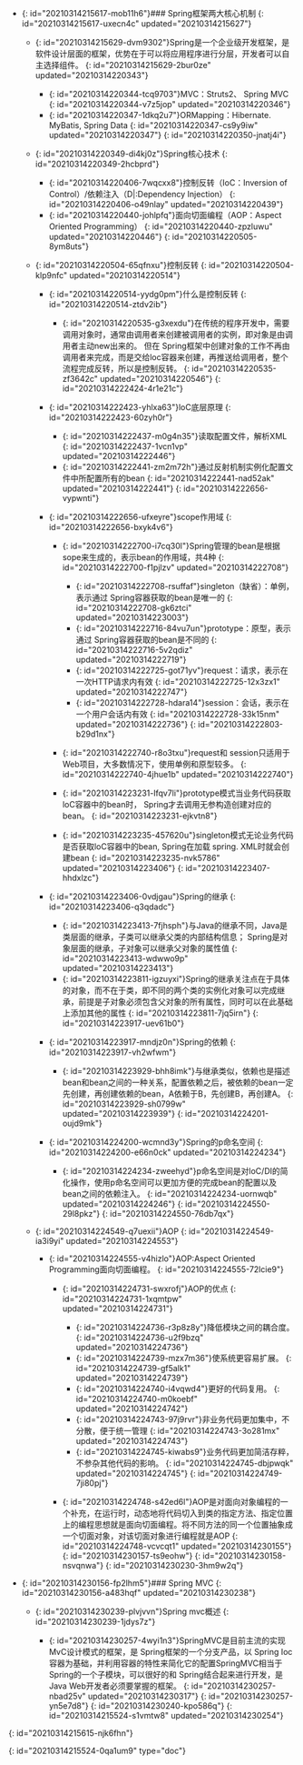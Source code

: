 - {: id="20210314215617-mob11h6"}### Spring框架两大核心机制
  {: id="20210314215617-uxecn4c" updated="20210314215627"}

  - {: id="20210314215629-dvm9302"}Spring是一个企业级开发框架，是软件设计层面的框架，优势在于可以将应用程序进行分层，开发者可以自主选择组件。
    {: id="20210314215629-2bur0ze" updated="20210314220343"}

    - {: id="20210314220344-tcq9703"}MVC：Struts2、 Spring MVC
      {: id="20210314220344-v7z5jop" updated="20210314220346"}
    - {: id="20210314220347-1dkq2u7"}ORMapping：Hibernate. MyBatis, Spring Data
      {: id="20210314220347-cs9y9iw" updated="20210314220347"}
    {: id="20210314220350-jnatj4i"}
  - {: id="20210314220349-di4kj0z"}Spring核心技术
    {: id="20210314220349-2hcbprd"}

    - {: id="20210314220406-7wqcxx8"}控制反转（IoC：Inversion of Control）/依赖注入（D|:Dependency Injection）
      {: id="20210314220406-o49nlay" updated="20210314220439"}
    - {: id="20210314220440-johlpfq"}面向切面编程（AOP：Aspect Oriented Programming）
      {: id="20210314220440-zpzluwu" updated="20210314220446"}
    {: id="20210314220505-8ym8uts"}
  - {: id="20210314220504-65qfnxu"}控制反转
    {: id="20210314220504-klp9nfc" updated="20210314220514"}

    - {: id="20210314220514-yydg0pm"}什么是控制反转
      {: id="20210314220514-ztdv2ib"}

      - {: id="20210314220535-g3xexdu"}在传统的程序开发中，需要调用对象时，通常由调用者来创建被调用者的实例，即对象是由调用者主动new出来的。
        但在 Spring框架中创建对象的工作不再由调用者来完成，而是交给loc容器来创建，再推送给调用者，整个流程完成反转，所以是控制反转。
        {: id="20210314220535-zf3642c" updated="20210314220546"}
      {: id="20210314222424-4r1e21c"}
    - {: id="20210314222423-yhlxa63"}loC底层原理
      {: id="20210314222423-60zyh0r"}

      - {: id="20210314222437-m0g4n35"}读取配置文件，解析XML
        {: id="20210314222437-1vcn1vp" updated="20210314222446"}
      - {: id="20210314222441-zm2m72h"}通过反射机制实例化配置文件中所配置所有的bean
        {: id="20210314222441-nad52ak" updated="20210314222441"}
      {: id="20210314222656-vypwnti"}
    - {: id="20210314222656-ufxeyre"}scope作用域
      {: id="20210314222656-bxyk4v6"}

      - {: id="20210314222700-i7cq30l"}Spring管理的bean是根据sope来生成的，表示bean的作用域，共4种
        {: id="20210314222700-f1pjlzv" updated="20210314222708"}

        - {: id="20210314222708-rsuffaf"}singleton（缺省）：单例，表示通过 Spring容器获取的bean是唯一的
          {: id="20210314222708-gk6ztci" updated="20210314223003"}
        - {: id="20210314222716-84vu7un"}prototype：原型，表示通过 Spring容器获取的bean是不同的
          {: id="20210314222716-5v2qdiz" updated="20210314222719"}
        - {: id="20210314222725-got71yv"}request：请求，表示在一次HTTP请求内有效
          {: id="20210314222725-12x3zx1" updated="20210314222747"}
        - {: id="20210314222728-hdara14"}session：会话，表示在一个用户会话内有效
          {: id="20210314222728-33k15nm" updated="20210314222736"}
        {: id="20210314222803-b29d1nx"}
      - {: id="20210314222740-r8o3txu"}request和 session只适用于Web项目，大多数情况下，使用单例和原型较多。
        {: id="20210314222740-4jhue1b" updated="20210314222740"}
      - {: id="20210314223231-lfqv7li"}prototype模式当业务代码获取loC容器中的bean时， Spring才去调用无参构造创建对应的bean。
        {: id="20210314223231-ejkvtn8"}
      - {: id="20210314223235-457620u"}singleton模式无论业务代码是否获取loC容器中的bean, Spring在加载 spring. XML时就会创建bean
        {: id="20210314223235-nvk5786" updated="20210314223406"}
      {: id="20210314223407-hhdxlzc"}
    - {: id="20210314223406-0vdjgau"}Spring的继承
      {: id="20210314223406-q3qdadc"}

      - {: id="20210314223413-7fjhsph"}与Java的继承不同，Java是类层面的继承，子类可以继承父类的内部结构信息； Spring是对象层面的继承，子对象可以继承父对象的属性值
        {: id="20210314223413-wdwwo9p" updated="20210314223413"}
      - {: id="20210314223811-igzuyxi"}Spring的继承关注点在于具体的对象，而不在于类，即不同的两个类的实例化对象可以完成继承，前提是子对象必须包含父对象的所有属性，同时可以在此基础上添加其他的属性
        {: id="20210314223811-7jq5irn"}
      {: id="20210314223917-uev61b0"}
    - {: id="20210314223917-mndjz0n"}Spring的依赖
      {: id="20210314223917-vh2wfwm"}

      - {: id="20210314223929-bhh8imk"}与继承类似，依赖也是描述bean和bean之间的一种关系，配置依赖之后，被依赖的bean一定先创建，再创建依赖的bean，A依赖于B，先创建B，再创建A。
        {: id="20210314223929-sh0799w" updated="20210314223939"}
      {: id="20210314224201-oujd9mk"}
    - {: id="20210314224200-wcmnd3y"}Spring的p命名空间
      {: id="20210314224200-e66n0ck" updated="20210314224234"}

      - {: id="20210314224234-zweehyd"}p命名空间是对loC/DI的简化操作，使用p命名空间可以更加方便的完成bean的配置以及bean之间的依赖注入。
        {: id="20210314224234-uornwqb" updated="20210314224246"}
      {: id="20210314224550-29l8pkz"}
    {: id="20210314224550-76db7qx"}
  - {: id="20210314224549-q7uexii"}AOP
    {: id="20210314224549-ia3i9yi" updated="20210314224553"}

    - {: id="20210314224555-v4hizlo"}AOP:Aspect Oriented Programming面向切面编程。
      {: id="20210314224555-72lcie9"}

      - {: id="20210314224731-swxrofj"}AOP的优点
        {: id="20210314224731-1xqmtpw" updated="20210314224731"}

        - {: id="20210314224736-r3p8z8y"}降低模块之间的耦合度。
          {: id="20210314224736-u2f9bzq" updated="20210314224736"}
        - {: id="20210314224739-mzx7m36"}使系统更容易扩展。
          {: id="20210314224739-gf5alk1" updated="20210314224739"}
        - {: id="20210314224740-i4vqwd4"}更好的代码复用。
          {: id="20210314224740-m0koebf" updated="20210314224742"}
        - {: id="20210314224743-97j9rvr"}非业务代码更加集中，不分散，便于统一管理
          {: id="20210314224743-3o281mx" updated="20210314224743"}
        - {: id="20210314224745-kiwabs9"}业务代码更加简洁存粹，不参杂其他代码的影响。
          {: id="20210314224745-dbjpwqk" updated="20210314224745"}
        {: id="20210314224749-7ji80pj"}
      - {: id="20210314224748-s42ed6l"}AOP是对面向对象编程的一个补充，在运行时，动态地将代码切入到类的指定方法、指定位置上的编程思想就是面向切面编程。将不同方法的同一个位置抽象成一个切面对象，对该切面对象进行编程就是AOP
        {: id="20210314224748-vcvcqt1" updated="20210314230155"}
      {: id="20210314230157-ts9eohw"}
    {: id="20210314230158-nsvqnwa"}
  {: id="20210314230230-3hm9w2q"}
- {: id="20210314230156-fp2lhm5"}### Spring MVC
  {: id="20210314230156-a483hqf" updated="20210314230238"}

  - {: id="20210314230239-plvjvvn"}Spring mvc概述
    {: id="20210314230239-1jdys7z"}

    - {: id="20210314230257-4wyi1n3"}SpringMVC是目前主流的实现MvC设计模式的框架，是 Spring框架的一个分支产品，以 Spring Ioc容器为基础，并利用容器的特性来简化它的配置SpringMVC相当于 Spring的一个子模块，可以很好的和 Spring结合起来进行开发，是 Java Web开发者必须要掌握的框架。
      {: id="20210314230257-nbad25v" updated="20210314230317"}
    {: id="20210314230257-yn5e7d8"}
  {: id="20210314230240-kpo586q"}
{: id="20210314215524-s1vmtw8" updated="20210314230254"}

{: id="20210314215615-njk6fhn"}


{: id="20210314215524-0qa1um9" type="doc"}
